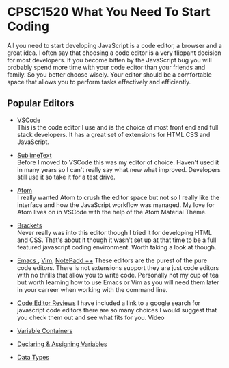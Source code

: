 # CPSC1520 What You Need To Start Coding
All you need to start developing JavaScript is a code editor, a browser and a great idea. I often say that choosing a code editor is a very flippant decision for most developers. If you become bitten by the JavaScript bug you will probably spend more time with your code editor than your friends and family. So you better choose wisely. Your editor should be a comfortable space that allows you to perform tasks effectively and efficiently.	


## Popular Editors   
- [VSCode](https://code.visualstudio.com/download)  
This is the code editor I use and is the choice of most front end and full stack developers. It has a great set of extensions for HTML CSS and JavaScript. 

- [SublimeText](https://www.sublimetext.com/3)  
Before I moved to VSCode this was my editor of choice. Haven't used it in many years so I can't really say what new what improved. Developers still use it  so take it for a test drive. 

- [Atom](https://atom.io/)  
I really wanted Atom to crush the editor space but not so I really like the interface and how the JavaScript workflow was managed. My love for Atom lives on in VSCode with the help of the Atom Material Theme. 

- [Brackets](http://brackets.io/)  
Never really was into this editor though I tried it for developing HTML and CSS. That's about it though it wasn’t set up at that time to be a full featured javascript coding environment. Worth taking a look at though.  

- [Emacs ](http://brackets.io/),  [Vim](https://www.vim.org/download.php), [NotePadd ++](https://notepad-plus-plus.org/downloads/)
These editors are the purest of the pure code editors. There is not extensions support they are just code editors with no thrills that allow you to write code. Personally not my cup of tea but worth learning how to use Emacs or Vim as you will need them later in your carreer when working with the command line.

- [Code Editor Reviews](https://www.google.com/search?rlz=1C5CHFA_enCA916CA916&sxsrf=ALeKk03V5qfPqffkJkRhXz55GKKwUjD_qg%3A1599232707748&ei=w1pSX56ZLdjj-gS4jLu4BQ&q=javascript+code+editors++&oq=javascript+code+editors++&gs_lcp=CgZwc3ktYWIQAzIECCMQJzIECCMQJzIGCAAQFhAeMggIABAWEAoQHjIICAAQFhAKEB4yBggAEBYQHjIICAAQFhAKEB4yBggAEBYQHjIGCAAQFhAeOgcIABBHELADUKUaWKUaYK0jaAJwAHgAgAFRiAFRkgEBMZgBAKABAaoBB2d3cy13aXrAAQE&sclient=psy-ab&ved=0ahUKEwjehtWL5s_rAhXYsZ4KHTjGDlcQ4dUDCA0&uact=5) 
I have included a link to a google search for javascript code editors there are so many choices I would suggest that you check them out and see what fits for you. 
Video
- [Variable Containers](https://www.linkedin.com/learning/javascript-essential-training-3/variables-the-catch-all-containers-of-javascript?resume=false&u=2109516)

- [Declaring & Assigning Variables](https://www.linkedin.com/learning/learning-the-javascript-language-2/declaring-and-assigning-variables?resume=false&u=2109516)

- [Data Types](https://www.linkedin.com/learning/javascript-essential-training-3/data-types-in-javascript?resume=false&u=2109516)


